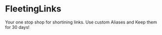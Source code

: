 # FleetingLinks
Your one stop shop for shortining links.
Use custom Aliases and Keep them for 30 days!

